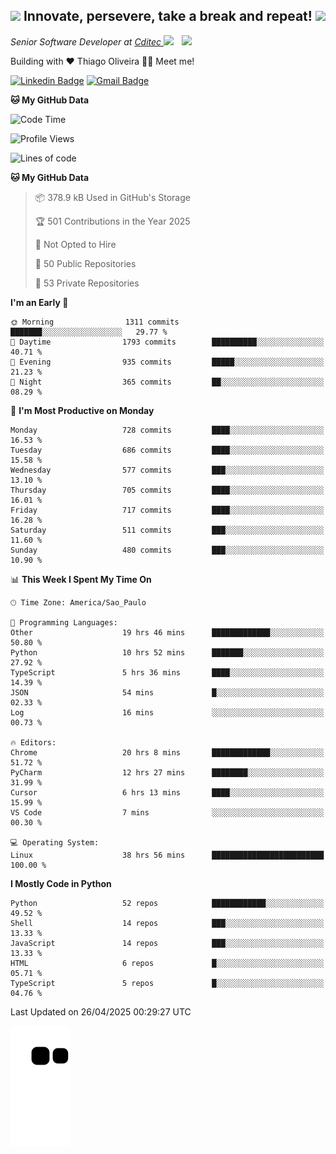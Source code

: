 <h2><img src="https://emojis.slackmojis.com/emojis/images/1531849430/4246/blob-sunglasses.gif?1531849430" width="30"/> Innovate, persevere, take a break and repeat! <img src="https://media.giphy.com/media/12oufCB0MyZ1Go/giphy.gif" width="50"></h2>
<img align='right' src="https://media.giphy.com/media/M9gbBd9nbDrOTu1Mqx/giphy.gif" width="230">
<p><em>Senior Software Developer at <a href="https://www.cditec.com.br/">Cditec
</a><img src="https://media.giphy.com/media/WUlplcMpOCEmTGBtBW/giphy.gif" width="30"> 
</em></p>



Building with ❤️ Thiago Oliveira 👋🏽 Meet me!

[![Linkedin Badge](https://img.shields.io/badge/-Thiago-blue?style=flat-square&logo=Linkedin&logoColor=white&link=https://www.linkedin.com/in/tgmarinho/)](https://www.linkedin.com/in/thiagoceconelo/) 
[![Gmail Badge](https://img.shields.io/badge/-thiceconelo@gmail.com-c14438?style=flat-square&logo=Gmail&logoColor=white&link=mailto:thiceconelo@gmail.com)](mailto:thiceconelo@gmail.com)

</em></p>

<!-- <span style="height ">
![Anurag's GitHub stats](https://github-readme-stats.vercel.app/api?username=arthurspk&show_icons=true&theme=tokyonight)
</span> -->

**🐱 My GitHub Data** 
<!--START_SECTION:waka-->
![Code Time](http://img.shields.io/badge/Code%20Time-3%2C049%20hrs%2058%20mins-blue)

![Profile Views](http://img.shields.io/badge/Profile%20Views-0-blue)

![Lines of code](https://img.shields.io/badge/From%20Hello%20World%20I%27ve%20Written-6.3%20million%20lines%20of%20code-blue)

**🐱 My GitHub Data** 

> 📦 378.9 kB Used in GitHub's Storage 
 > 
> 🏆 501 Contributions in the Year 2025
 > 
> 🚫 Not Opted to Hire
 > 
> 📜 50 Public Repositories 
 > 
> 🔑 53 Private Repositories 
 > 
**I'm an Early 🐤** 

```text
🌞 Morning                1311 commits        ███████░░░░░░░░░░░░░░░░░░   29.77 % 
🌆 Daytime                1793 commits        ██████████░░░░░░░░░░░░░░░   40.71 % 
🌃 Evening                935 commits         █████░░░░░░░░░░░░░░░░░░░░   21.23 % 
🌙 Night                  365 commits         ██░░░░░░░░░░░░░░░░░░░░░░░   08.29 % 
```
📅 **I'm Most Productive on Monday** 

```text
Monday                   728 commits         ████░░░░░░░░░░░░░░░░░░░░░   16.53 % 
Tuesday                  686 commits         ████░░░░░░░░░░░░░░░░░░░░░   15.58 % 
Wednesday                577 commits         ███░░░░░░░░░░░░░░░░░░░░░░   13.10 % 
Thursday                 705 commits         ████░░░░░░░░░░░░░░░░░░░░░   16.01 % 
Friday                   717 commits         ████░░░░░░░░░░░░░░░░░░░░░   16.28 % 
Saturday                 511 commits         ███░░░░░░░░░░░░░░░░░░░░░░   11.60 % 
Sunday                   480 commits         ███░░░░░░░░░░░░░░░░░░░░░░   10.90 % 
```


📊 **This Week I Spent My Time On** 

```text
🕑︎ Time Zone: America/Sao_Paulo

💬 Programming Languages: 
Other                    19 hrs 46 mins      █████████████░░░░░░░░░░░░   50.80 % 
Python                   10 hrs 52 mins      ███████░░░░░░░░░░░░░░░░░░   27.92 % 
TypeScript               5 hrs 36 mins       ████░░░░░░░░░░░░░░░░░░░░░   14.39 % 
JSON                     54 mins             █░░░░░░░░░░░░░░░░░░░░░░░░   02.33 % 
Log                      16 mins             ░░░░░░░░░░░░░░░░░░░░░░░░░   00.73 % 

🔥 Editors: 
Chrome                   20 hrs 8 mins       █████████████░░░░░░░░░░░░   51.72 % 
PyCharm                  12 hrs 27 mins      ████████░░░░░░░░░░░░░░░░░   31.99 % 
Cursor                   6 hrs 13 mins       ████░░░░░░░░░░░░░░░░░░░░░   15.99 % 
VS Code                  7 mins              ░░░░░░░░░░░░░░░░░░░░░░░░░   00.30 % 

💻 Operating System: 
Linux                    38 hrs 56 mins      █████████████████████████   100.00 % 
```

**I Mostly Code in Python** 

```text
Python                   52 repos            ████████████░░░░░░░░░░░░░   49.52 % 
Shell                    14 repos            ███░░░░░░░░░░░░░░░░░░░░░░   13.33 % 
JavaScript               14 repos            ███░░░░░░░░░░░░░░░░░░░░░░   13.33 % 
HTML                     6 repos             █░░░░░░░░░░░░░░░░░░░░░░░░   05.71 % 
TypeScript               5 repos             █░░░░░░░░░░░░░░░░░░░░░░░░   04.76 % 
```




 Last Updated on 26/04/2025 00:29:27 UTC
<!--END_SECTION:waka-->

![Snake animation](https://github.com/rafaballerini/rafaballerini/blob/output/github-contribution-grid-snake.svg)


<!---
ceconelo/ceconelo is a ✨ special ✨ repository because its `README.md` (this file) appears on your GitHub profile.
You can click the Preview link to take a look at your changes.
--->
